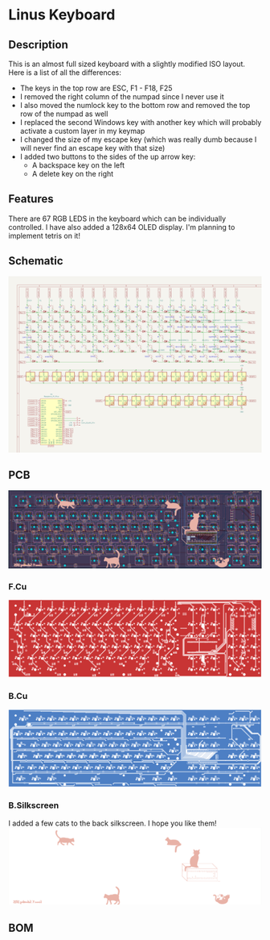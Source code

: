 # Linus Keyboard

<!-- Insert render later -->

## Description
This is an almost full sized keyboard with a slightly modified ISO layout.
Here is a list of all the differences:

- The keys in the top row are ESC, F1 - F18, F25
- I removed the right column of the numpad since I never use it
- I also moved the numlock key to the bottom row and removed the 
top row of the numpad as well
- I replaced the second Windows key with another key which will probably activate a
  custom layer in my keymap
- I changed the size of my escape key (which was really dumb because I will never find an
  escape key with that size)
- I added two buttons to the sides of the up arrow key:
  - A backspace key on the left
  - A delete key on the right
  
## Features
There are 67 RGB LEDS in the keyboard which can be individually controlled.
I have also added a 128x64 OLED display. I'm planning to implement tetris on it!

## Schematic
![schematic.png](schematic.png)

## PCB
![pcb.png](pcb.png)

### F.Cu
![hackpad-full-keyboard-F_Cu.svg](pcb/hackpad-full-keyboard-F_Cu.svg)

### B.Cu
![hackpad-full-keyboard-B_Cu.svg](pcb/hackpad-full-keyboard-B_Cu.svg)

### B.Silkscreen
I added a few cats to the back silkscreen. I hope you like them!
![hackpad-full-keyboard-B_Silkscreen.svg](pcb/hackpad-full-keyboard-B_Silkscreen.svg)

## BOM